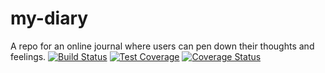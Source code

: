 # my-diary
A repo for an online journal where users can pen down their thoughts and feelings.
[![Build Status](https://travis-ci.org/erozonachi/my-diary.svg?branch=staging)](https://travis-ci.org/erozonachi/my-diary)
[![Test Coverage](https://api.codeclimate.com/v1/badges/99d2de7a725f3b39846b/test_coverage)](https://codeclimate.com/github/erozonachi/my-diary/test_coverage)
[![Coverage Status](https://coveralls.io/repos/github/erozonachi/my-diary/badge.svg?branch=staging)](https://coveralls.io/github/erozonachi/my-diary?branch=staging)

